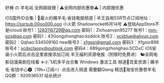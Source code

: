 
好棒 の 羊毛站
全网超级搜 |  ⚠️全网内部优惠劵⚠️  |  内部搜优惠

iOS国外ID合集 |  🧧最火的薅羊毛·省钱电报频道  |  羊王自用SSR节点订阅地址：https://ssrsub.00oo000.ooo
小火箭 Shadowrocket6月14号 ⚠️登陆AppStore不是icloud
账号1：1283116729@qq.com
密码1：Zichuanvpn95277
账号1：mm-gzs@qq.com
密码1：43Gongzhonghao:kzddck
账号2：ycxblue@aliyun.com
密码2：Qqhao:534509160
new账号3：xfgssr@gmail.com
密码3：Xfgssr898
账号4：scdxclaopy@outlook.com
密码4：689gongzhonghao:SCDxC
iOS安装小火箭后点击这里直接添加订阅
羊王福利资源电报（🈲️限时免费进）
🐿️全网电影动漫美剧在线看
✈️小飞机多平台合集
Windows 激活工具
频道🥇吾爱资源 | 薅羊毛·省钱中心🅥（19k+订阅🔥）点击进入频道 需要翻Qiang
精选🌈淘宝优惠卷羊毛QQ群：920936531
站长统计
